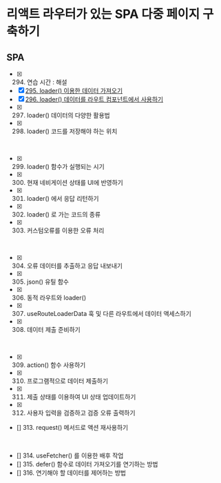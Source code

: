 # 리액트 라우터가 있는 SPA 다중 페이지 구축하기

## SPA

- [x] 294. 연습 시간 : 해설
- [x] [295. loader() 이용한 데이터 가져오기](https://github.com/chaehaeun/React-section20/commit/05a9e64fdca685d209af9adde78fd89f20e5cb63)
- [x] [296. loader() 데이터를 라우트 컴포넌트에서 사용하기](https://github.com/chaehaeun/React-section20/issues/3)
- [x] 297. loader() 데이터의 다양한 활용법
- [x] 298. loader() 코드를 저장해야 하는 위치

<br/>

- [x] 299. loader() 함수가 실행되는 시기
- [x] 300. 현재 네비게이션 상태를 UI에 반영하기
- [x] 301. loader() 에서 응답 리턴하기
- [x] 302. loader() 로 가는 코드의 종류
- [x] 303. 커스텀오류를 이용한 오류 처리

<br/>

- [x] 304. 오류 데이터를 추출하고 응답 내보내기
- [x] 305. json() 유틸 함수
- [x] 306. 동적 라우트와 loader()
- [x] 307. useRouteLoaderData 훅 및 다른 라우트에서 데이터 액세스하기
- [x] 308. 데이터 제출 준비하기

<br/>

- [x] 309. action() 함수 사용하기
- [x] 310. 프로그램적으로 데이터 제출하기
- [x] 311. 제출 상태를 이용하여 UI 상태 업데이트하기
- [x] 312. 사용자 입력을 검증하고 검증 오류 출력하기
- [] 313. request() 메서드로 액션 재사용하기

<br/>

- [] 314. useFetcher() 를 이용한 배후 작업
- [] 315. defer() 함수로 데이터 가져오기를 연기하는 방법
- [] 316. 연기해야 할 데이터를 제어하는 방법
